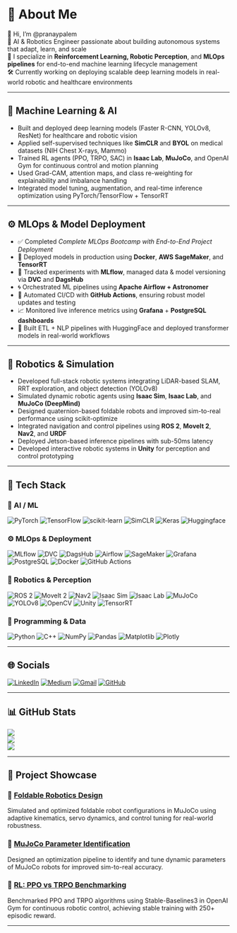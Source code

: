 
# 💫 About Me

👋 Hi, I’m @pranaypalem  
🧠 AI & Robotics Engineer passionate about building autonomous systems that adapt, learn, and scale  
🚀 I specialize in **Reinforcement Learning, Robotic Perception**, and **MLOps pipelines** for end-to-end machine learning lifecycle management  
🛠 Currently working on deploying scalable deep learning models in real-world robotic and healthcare environments  

---

## 🧠 Machine Learning & AI

- Built and deployed deep learning models (Faster R-CNN, YOLOv8, ResNet) for healthcare and robotic vision  
- Applied self-supervised techniques like **SimCLR** and **BYOL** on medical datasets (NIH Chest X-rays, Mammo)  
- Trained RL agents (PPO, TRPO, SAC) in **Isaac Lab**, **MuJoCo**, and OpenAI Gym for continuous control and motion planning  
- Used Grad-CAM, attention maps, and class re-weighting for explainability and imbalance handling  
- Integrated model tuning, augmentation, and real-time inference optimization using PyTorch/TensorFlow + TensorRT  

---

## ⚙️ MLOps & Model Deployment

- ✅ Completed *Complete MLOps Bootcamp with End-to-End Project Deployment*  
- 🚢 Deployed models in production using **Docker**, **AWS SageMaker**, and **TensorRT**  
- 🧪 Tracked experiments with **MLflow**, managed data & model versioning via **DVC** and **DagsHub**  
- 🌀 Orchestrated ML pipelines using **Apache Airflow + Astronomer**  
- 🔁 Automated CI/CD with **GitHub Actions**, ensuring robust model updates and testing  
- 📈 Monitored live inference metrics using **Grafana** + **PostgreSQL dashboards**  
- 🧠 Built ETL + NLP pipelines with HuggingFace and deployed transformer models in real-world workflows  

---

## 🤖 Robotics & Simulation

- Developed full-stack robotic systems integrating LiDAR-based SLAM, RRT exploration, and object detection (YOLOv8)  
- Simulated dynamic robotic agents using **Isaac Sim**, **Isaac Lab**, and **MuJoCo (DeepMind)**  
- Designed quaternion-based foldable robots and improved sim-to-real performance using scikit-optimize  
- Integrated navigation and control pipelines using **ROS 2**, **MoveIt 2**, **Nav2**, and **URDF**  
- Deployed Jetson-based inference pipelines with sub-50ms latency  
- Developed interactive robotic systems in **Unity** for perception and control prototyping  

---

## 🧰 Tech Stack

### 🧠 AI / ML
![PyTorch](https://img.shields.io/badge/PyTorch-%23EE4C2C.svg?style=for-the-badge&logo=PyTorch&logoColor=white)
![TensorFlow](https://img.shields.io/badge/TensorFlow-%23FF6F00.svg?style=for-the-badge&logo=TensorFlow&logoColor=white)
![scikit-learn](https://img.shields.io/badge/scikit--learn-%23F7931E.svg?style=for-the-badge&logo=scikit-learn&logoColor=white)
![SimCLR](https://img.shields.io/badge/SimCLR-%23121011.svg?style=for-the-badge&logo=google&logoColor=white)
![Keras](https://img.shields.io/badge/Keras-%23D00000.svg?style=for-the-badge&logo=Keras&logoColor=white)
![Huggingface](https://img.shields.io/badge/Huggingface-%23FFDD54.svg?style=for-the-badge&logo=huggingface&logoColor=black)

### ⚙️ MLOps & Deployment
![MLflow](https://img.shields.io/badge/mlflow-%23d9ead3.svg?style=for-the-badge&logo=numpy&logoColor=blue)
![DVC](https://img.shields.io/badge/DVC-%23000000.svg?style=for-the-badge&logo=dvc&logoColor=white)
![DagsHub](https://img.shields.io/badge/DagsHub-%23FCBA03.svg?style=for-the-badge&logo=github&logoColor=black)
![Airflow](https://img.shields.io/badge/Airflow-%23017CEE.svg?style=for-the-badge&logo=apacheairflow&logoColor=white)
![SageMaker](https://img.shields.io/badge/SageMaker-%23232F3E.svg?style=for-the-badge&logo=amazonaws&logoColor=white)
![Grafana](https://img.shields.io/badge/Grafana-%23F46800.svg?style=for-the-badge&logo=grafana&logoColor=white)
![PostgreSQL](https://img.shields.io/badge/PostgreSQL-%23316192.svg?style=for-the-badge&logo=postgresql&logoColor=white)
![Docker](https://img.shields.io/badge/docker-%230db7ed.svg?style=for-the-badge&logo=docker&logoColor=white)
![GitHub Actions](https://img.shields.io/badge/github%20actions-%232671E5.svg?style=for-the-badge&logo=githubactions&logoColor=white)

### 🤖 Robotics & Perception
![ROS 2](https://img.shields.io/badge/ROS2-%230A0FF9.svg?style=for-the-badge&logo=ros&logoColor=white)
![MoveIt 2](https://img.shields.io/badge/MoveIt2-%23121011.svg?style=for-the-badge&logo=moveit&logoColor=white)
![Nav2](https://img.shields.io/badge/Nav2-%23000000.svg?style=for-the-badge&logo=ros&logoColor=white)
![Isaac Sim](https://img.shields.io/badge/IsaacSim-%23000000.svg?style=for-the-badge&logo=nvidia&logoColor=green)
![Isaac Lab](https://img.shields.io/badge/IsaacLab-%23000000.svg?style=for-the-badge&logo=nvidia&logoColor=green)
![MuJoCo](https://img.shields.io/badge/MuJoCo-%2300AEEF.svg?style=for-the-badge&logo=google&logoColor=white)
![YOLOv8](https://img.shields.io/badge/YOLOv8-%23black.svg?style=for-the-badge&logo=ultralytics&logoColor=white)
![OpenCV](https://img.shields.io/badge/OpenCV-%23white.svg?style=for-the-badge&logo=opencv&logoColor=black)
![Unity](https://img.shields.io/badge/Unity-%23000000.svg?style=for-the-badge&logo=unity&logoColor=white)
![TensorRT](https://img.shields.io/badge/TensorRT-%2376B900.svg?style=for-the-badge&logo=nvidia&logoColor=white)

### 🧮 Programming & Data
![Python](https://img.shields.io/badge/python-3670A0?style=for-the-badge&logo=python&logoColor=ffdd54)
![C++](https://img.shields.io/badge/c++-%2300599C.svg?style=for-the-badge&logo=c%2B%2B&logoColor=white)
![NumPy](https://img.shields.io/badge/numpy-%23013243.svg?style=for-the-badge&logo=numpy&logoColor=white)
![Pandas](https://img.shields.io/badge/pandas-%23150458.svg?style=for-the-badge&logo=pandas&logoColor=white)
![Matplotlib](https://img.shields.io/badge/Matplotlib-%23ffffff.svg?style=for-the-badge&logo=Matplotlib&logoColor=black)
![Plotly](https://img.shields.io/badge/Plotly-%233F4F75.svg?style=for-the-badge&logo=plotly&logoColor=white)

---

## 🌐 Socials

[![LinkedIn](https://img.shields.io/badge/-LinkedIn-0A66C2?style=for-the-badge&logo=linkedin&logoColor=white)](https://www.linkedin.com/in/pranaypalem/)
[![Medium](https://img.shields.io/badge/-Medium-12100E?style=for-the-badge&logo=medium&logoColor=white)](https://medium.com/@pranaypalem_39182)
[![Gmail](https://img.shields.io/badge/-Email-D14836?style=for-the-badge&logo=gmail&logoColor=white)](mailto:pranaypalem@gmail.com)
[![GitHub](https://img.shields.io/badge/-GitHub-181717?style=for-the-badge&logo=github&logoColor=white)](https://github.com/pranaypalem)

---

## 📊 GitHub Stats

![](https://github-readme-stats.vercel.app/api?username=pranaypalem&hide_border=false&include_all_commits=false&count_private=false)  
![](https://github-readme-streak-stats.herokuapp.com?user=pranaypalem&theme=default&hide_border=false)  
![](https://github-readme-stats.vercel.app/api/top-langs/?username=pranaypalem&hide_border=false&include_all_commits=false&count_private=false&layout=compact)

---

## 🚀 Project Showcase

### 🦿 [Foldable Robotics Design](https://github.com/pranaypalem/foldable-robotics)
Simulated and optimized foldable robot configurations in MuJoCo using adaptive kinematics, servo dynamics, and control tuning for real-world robustness.

### 🧠 [MuJoCo Parameter Identification](https://github.com/pranaypalem/mujoco-parameter-identification)
Designed an optimization pipeline to identify and tune dynamic parameters of MuJoCo robots for improved sim-to-real accuracy.

### 🤖 [RL: PPO vs TRPO Benchmarking](https://github.com/pranaypalem/RL-ppo-vs-trpo)
Benchmarked PPO and TRPO algorithms using Stable-Baselines3 in OpenAI Gym for continuous robotic control, achieving stable training with 250+ episodic reward.

---

